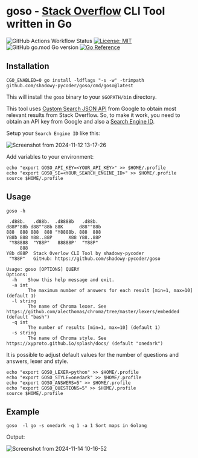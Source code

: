 # goso - [Stack Overflow](https://stackoverflow.com/) CLI Tool written in Go

![GitHub Actions Workflow Status](https://img.shields.io/github/actions/workflow/status/shadowy-pycoder/goso/go.yml)
[![License: MIT](https://img.shields.io/badge/License-MIT-yellow.svg)](https://opensource.org/licenses/MIT)
![GitHub go.mod Go version](https://img.shields.io/github/go-mod/go-version/shadowy-pycoder/goso)
[![Go Reference](https://pkg.go.dev/badge/github.com/shadowy-pycoder/goso.svg)](https://pkg.go.dev/github.com/shadowy-pycoder/goso)



## Installation

```shell
CGO_ENABLED=0 go install -ldflags "-s -w" -trimpath github.com/shadowy-pycoder/goso/cmd/goso@latest
```
This will install the `goso` binary to your `$GOPATH/bin` directory.

This tool uses [Custom Search JSON API](https://developers.google.com/custom-search/v1/overview) from Google to obtain most relevant results from Stack Overflow. So, to make it work, you need to obtain an API key from Google and also a [Search Engine ID](https://developers.google.com/custom-search/v1/overview#search_engine_id).

Setup your `Search Engine ID` like this:

![Screenshot from 2024-11-12 13-17-26](https://github.com/user-attachments/assets/3dd798fb-d9de-438a-aeeb-81ffc47e488b)

Add variables to your environment:
```shell
echo "export GOSO_API_KEY=<YOUR_API_KEY>" >> $HOME/.profile
echo "export GOSO_SE=<YOUR_SEARCH_ENGINE_ID>" >> $HOME/.profile
source $HOME/.profile
```
## Usage

```shell
goso -h
                                                                  
 .d88b.   .d88b.  .d8888b   .d88b.  
d88P"88b d88""88b 88K      d88""88b 
888  888 888  888 "Y8888b. 888  888 
Y88b 888 Y88..88P      X88 Y88..88P 
 "Y88888  "Y88P"   88888P'  "Y88P"  
     888                            
Y8b d88P  Stack Overlow CLI Tool by shadowy-pycoder                         
 "Y88P"   GitHub: https://github.com/shadowy-pycoder/goso                        
                                                                                                                                                                                              
Usage: goso [OPTIONS] QUERY
Options:
  -h    Show this help message and exit.
  -a int
        The maximum number of answers for each result [min=1, max=10] (default 1)
  -l string
        The name of Chroma lexer. See https://github.com/alecthomas/chroma/tree/master/lexers/embedded (default "bash")
  -q int
        The number of results [min=1, max=10] (default 1)
  -s string
        The name of Chroma style. See https://xyproto.github.io/splash/docs/ (default "onedark")
``` 

It is possible to adjust default values for the number of questions and answers, lexer and style.
```shell
echo "export GOSO_LEXER=python" >> $HOME/.profile
echo "export GOSO_STYLE=onedark" >> $HOME/.profile
echo "export GOSO_ANSWERS=5" >> $HOME/.profile
echo "export GOSO_QUESTIONS=5" >> $HOME/.profile
source $HOME/.profile
```

## Example

```shell
goso  -l go -s onedark -q 1 -a 1 Sort maps in Golang
```
Output:

![Screenshot from 2024-11-14 10-16-52](https://github.com/user-attachments/assets/43282839-1719-44ae-a0e8-c2ed44d8e9e6)


